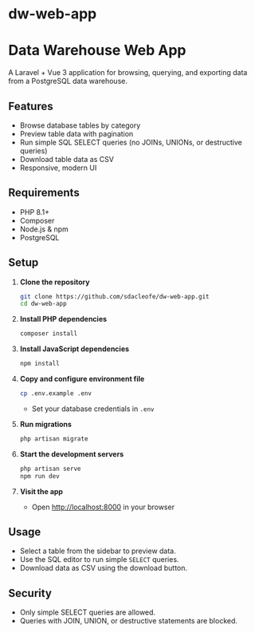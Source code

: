 # dw-web-app

# Data Warehouse Web App

A Laravel + Vue 3 application for browsing, querying, and exporting data from a PostgreSQL data warehouse.

## Features

-   Browse database tables by category
-   Preview table data with pagination
-   Run simple SQL SELECT queries (no JOINs, UNIONs, or destructive queries)
-   Download table data as CSV
-   Responsive, modern UI

## Requirements

-   PHP 8.1+
-   Composer
-   Node.js & npm
-   PostgreSQL

## Setup

1. **Clone the repository**

    ```sh
    git clone https://github.com/sdacleofe/dw-web-app.git
    cd dw-web-app
    ```

2. **Install PHP dependencies**

    ```sh
    composer install
    ```

3. **Install JavaScript dependencies**

    ```sh
    npm install
    ```

4. **Copy and configure environment file**

    ```sh
    cp .env.example .env
    ```

    - Set your database credentials in `.env`

5. **Run migrations**

    ```sh
    php artisan migrate
    ```

6. **Start the development servers**

    ```sh
    php artisan serve
    npm run dev
    ```

7. **Visit the app**
    - Open [http://localhost:8000](http://localhost:8000) in your browser

## Usage

-   Select a table from the sidebar to preview data.
-   Use the SQL editor to run simple `SELECT` queries.
-   Download data as CSV using the download button.

## Security

-   Only simple SELECT queries are allowed.
-   Queries with JOIN, UNION, or destructive statements are blocked.
